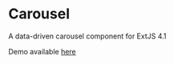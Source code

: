 Carousel
========

A data-driven carousel component for ExtJS 4.1

Demo available [here](http://zombeerose.github.io/Carousel)